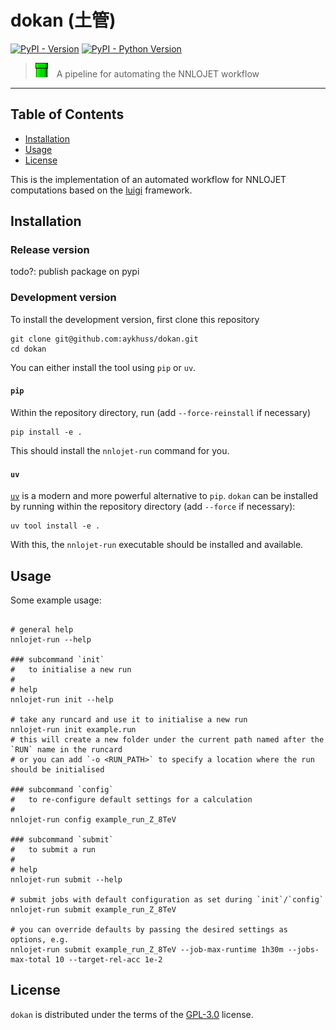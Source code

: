 # dokan (土管)

[![PyPI - Version](https://img.shields.io/pypi/v/dokan.svg)](https://pypi.org/project/dokan)
[![PyPI - Python Version](https://img.shields.io/pypi/pyversions/dokan.svg)](https://pypi.org/project/dokan)

> <img src="./doc/img/dokan.png" height="23px">&emsp;A pipeline for automating the NNLOJET workflow

-----


## Table of Contents

- [Installation](#installation)
- [Usage](#usage)
- [License](#license)

This is the implementation of an automated workflow for NNLOJET computations based on the [luigi](https://github.com/spotify/luigi) framework. 


## Installation

### Release version

todo?: publish package on pypi

### Development version

To install the development version, first clone this repository
```shell
git clone git@github.com:aykhuss/dokan.git
cd dokan
```
You can either install the tool using `pip` or `uv`.

#### `pip`
Within the repository directory, run (add `--force-reinstall` if necessary)
```shell
pip install -e .
```
This should install the `nnlojet-run` command for you.

#### `uv`
[`uv`](https://docs.astral.sh/uv/) is a modern and more powerful alternative to `pip`.
`dokan` can be installed by running within the repository directory (add `--force` if necessary):
```shell
uv tool install -e .
```
With this, the `nnlojet-run` executable should be installed and available.


## Usage

Some example usage:
```shell

# general help
nnlojet-run --help

### subcommand `init` 
#   to initialise a new run
#   
# help
nnlojet-run init --help

# take any runcard and use it to initialise a new run
nnlojet-run init example.run
# this will create a new folder under the current path named after the `RUN` name in the runcard
# or you can add `-o <RUN_PATH>` to specify a location where the run should be initialised

### subcommand `config` 
#   to re-configure default settings for a calculation
#   
nnlojet-run config example_run_Z_8TeV

### subcommand `submit` 
#   to submit a run
#   
# help
nnlojet-run submit --help

# submit jobs with default configuration as set during `init`/`config`
nnlojet-run submit example_run_Z_8TeV 

# you can override defaults by passing the desired settings as options, e.g.
nnlojet-run submit example_run_Z_8TeV --job-max-runtime 1h30m --jobs-max-total 10 --target-rel-acc 1e-2

```


## License

`dokan` is distributed under the terms of the [GPL-3.0](https://spdx.org/licenses/GPL-3.0-or-later.html) license.

